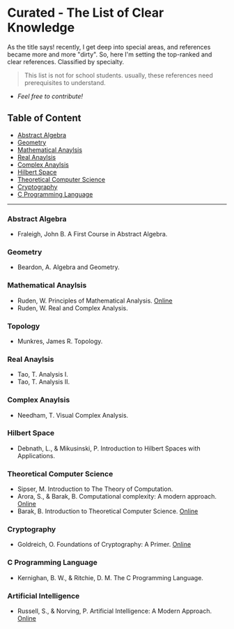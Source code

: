 # Curated - The List of Clear Knowledge
As the title says! recently, I get deep into special areas, and references became more and more "dirty". So, here I'm setting the top-ranked and clear references. Classified by specialty.

> This list is not for school students. usually, these references need prerequisites to understand.

- *Feel free to contribute!*

## Table of Content
- [Abstract Algebra](#abstract-algebra)
- [Geometry](#geometry)
- [Mathematical Anaylsis](#mathematical-anaylsis)
- [Real Anaylsis](#real-anaylsis)
- [Complex Anaylsis](#complex-anaylsis)
- [Hilbert Space](#hilbert-space)
- [Theoretical Computer Science](#theoretical-computer-science)
- [Cryptography](#cryptography)
- [C Programming Language](#C-programming-language)


---


### Abstract Algebra
- Fraleigh, John B.  A First Course in Abstract Algebra.

### Geometry
- Beardon, A. Algebra and Geometry.

### Mathematical Anaylsis
- Ruden, W. Principles of Mathematical Analysis. [Online](https://web.math.ucsb.edu/~agboola/teaching/2021/winter/122A/rudin.pdf)
- Ruden, W. Real and Complex Analysis.

### Topology
- Munkres, James R. Topology.

### Real Anaylsis
- Tao, T. Analysis I.
- Tao, T. Analysis II.

### Complex Anaylsis
- Needham, T. Visual Complex Analysis. 

### Hilbert Space
- Debnath, L., &amp; Mikusinski, P. Introduction to Hilbert Spaces with Applications. 

### Theoretical Computer Science
- Sipser, M. Introduction to The Theory of Computation.
- Arora, S., &amp; Barak, B. Computational complexity: A modern approach. [Online](http://theory.cs.princeton.edu/complexity/)
- Barak, B. Introduction to Theoretical Computer Science. [Online](https://introtcs.org)

### Cryptography
- Goldreich, O. Foundations of Cryptography: A Primer. [Online](https://www.wisdom.weizmann.ac.il/~oded/foc-sur04.html)

### C Programming Language
- Kernighan, B. W., &amp; Ritchie, D. M. The C Programming Language.

### Artificial Intelligence
- Russell, S., &amp; Norving, P. Artificial Intelligence: A Modern Approach. [Online](http://aima.cs.berkeley.edu/)